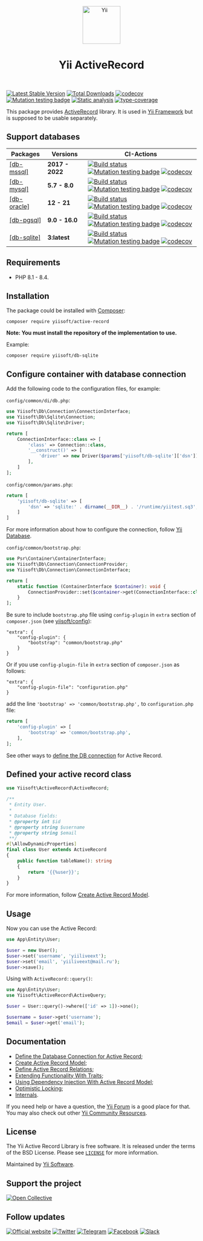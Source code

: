 <p align="center">
    <a href="https://github.com/yiisoft" target="_blank">
        <img src="https://yiisoft.github.io/docs/images/yii_logo.svg" height="100px" alt="Yii">
    </a>
    <h1 align="center">Yii ActiveRecord</h1>
    <br>
</p>

[![Latest Stable Version](https://poser.pugx.org/yiisoft/active-record/v)](https://packagist.org/packages/yiisoft/active-record)
[![Total Downloads](https://poser.pugx.org/yiisoft/active-record/downloads)](https://packagist.org/packages/yiisoft/active-record)
[![codecov](https://codecov.io/gh/yiisoft/active-record/branch/master/graph/badge.svg?token=w4KarhYyEF)](https://codecov.io/gh/yiisoft/active-record)
[![Mutation testing badge](https://img.shields.io/endpoint?style=flat&url=https%3A%2F%2Fbadge-api.stryker-mutator.io%2Fgithub.com%2Fyiisoft%2Factive-record%2Fmaster)](https://dashboard.stryker-mutator.io/reports/github.com/yiisoft/active-record/master)
[![Static analysis](https://github.com/yiisoft/active-record/actions/workflows/static.yml/badge.svg?branch=master)](https://github.com/yiisoft/active-record/actions/workflows/static.yml?query=branch%3Amaster)
[![type-coverage](https://shepherd.dev/github/yiisoft/active-record/coverage.svg)](https://shepherd.dev/github/yiisoft/active-record)

This package provides [ActiveRecord] library.
It is used in [Yii Framework] but is supposed to be usable separately.

[ActiveRecord]: https://en.wikipedia.org/wiki/Active_record_pattern
[Yii Framework]: https://www.yiiframework.com/

## Support databases

| Packages                                            | Versions        | CI-Actions |
|-----------------------------------------------------|-----------------|------------|
| [[db-mssql]](https://github.com/yiisoft/db-mssql)   | **2017 - 2022** |[![Build status](https://github.com/yiisoft/db-mssql/workflows/build/badge.svg)](https://github.com/yiisoft/db-mssql/actions?query=workflow%3Abuild) [![Mutation testing badge](https://img.shields.io/endpoint?style=flat&url=https%3A%2F%2Fbadge-api.stryker-mutator.io%2Fgithub.com%2Fyiisoft%2Fdb-mssql%2Fmaster)](https://dashboard.stryker-mutator.io/reports/github.com/yiisoft/db-mssql/master) [![codecov](https://codecov.io/gh/yiisoft/db-mssql/branch/master/graph/badge.svg?token=UF9VERNMYU)](https://codecov.io/gh/yiisoft/db-mssql)|
| [[db-mysql]](https://github.com/yiisoft/db-mysql)   | **5.7 - 8.0**   |[![Build status](https://github.com/yiisoft/db-mysql/workflows/build/badge.svg)](https://github.com/yiisoft/db-mysql/actions?query=workflow%3Abuild) [![Mutation testing badge](https://img.shields.io/endpoint?style=flat&url=https%3A%2F%2Fbadge-api.stryker-mutator.io%2Fgithub.com%2Fyiisoft%2Fdb-mysql%2Fmaster)](https://dashboard.stryker-mutator.io/reports/github.com/yiisoft/db-mysql/master) [![codecov](https://codecov.io/gh/yiisoft/db-mysql/branch/master/graph/badge.svg?token=gsKVx3WQt4)](https://codecov.io/gh/yiisoft/db-mysql)|
| [[db-oracle]](https://github.com/yiisoft/db-oracle) | **12 - 21**     |[![Build status](https://github.com/yiisoft/db-oracle/workflows/build/badge.svg)](https://github.com/yiisoft/db-oracle/actions?query=workflow%3Abuild) [![Mutation testing badge](https://img.shields.io/endpoint?style=flat&url=https%3A%2F%2Fbadge-api.stryker-mutator.io%2Fgithub.com%2Fyiisoft%2Fdb-oracle%2Fmaster)](https://dashboard.stryker-mutator.io/reports/github.com/yiisoft/db-oracle/master) [![codecov](https://codecov.io/gh/yiisoft/db-oracle/branch/master/graph/badge.svg?token=XGJAFXVHSH)](https://codecov.io/gh/yiisoft/db-oracle)|
| [[db-pgsql]](https://github.com/yiisoft/db-pgsql)   | **9.0 - 16.0**  |[![Build status](https://github.com/yiisoft/db-pgsql/workflows/build/badge.svg)](https://github.com/yiisoft/db-pgsql/actions?query=workflow%3Abuild) [![Mutation testing badge](https://img.shields.io/endpoint?style=flat&url=https%3A%2F%2Fbadge-api.stryker-mutator.io%2Fgithub.com%2Fyiisoft%2Fdb-pgsql%2Fmaster)](https://dashboard.stryker-mutator.io/reports/github.com/yiisoft/db-pgsql/master) [![codecov](https://codecov.io/gh/yiisoft/db-pgsql/branch/master/graph/badge.svg?token=3FGN91IVZA)](https://codecov.io/gh/yiisoft/db-pgsql)|
| [[db-sqlite]](https://github.com/yiisoft/db-sqlite) | **3:latest**    |[![Build status](https://github.com/yiisoft/db-sqlite/workflows/build/badge.svg)](https://github.com/yiisoft/db-sqlite/actions?query=workflow%3Abuild) [![Mutation testing badge](https://img.shields.io/endpoint?style=flat&url=https%3A%2F%2Fbadge-api.stryker-mutator.io%2Fgithub.com%2Fyiisoft%2Fdb-sqlite%2Fmaster)](https://dashboard.stryker-mutator.io/reports/github.com/yiisoft/db-sqlite/master) [![codecov](https://codecov.io/gh/yiisoft/db-sqlite/branch/master/graph/badge.svg?token=YXUHCPPITH)](https://codecov.io/gh/yiisoft/db-sqlite)|

## Requirements

- PHP 8.1 - 8.4.

## Installation

The package could be installed with [Composer](https://getcomposer.org):

```shell
composer require yiisoft/active-record
```

**Note: You must install the repository of the implementation to use.**

Example:

```shell
composer require yiisoft/db-sqlite
```

## Configure container with database connection

Add the following code to the configuration files, for example:

`config/common/di/db.php`:

```php
use Yiisoft\Db\Connection\ConnectionInterface;
use Yiisoft\Db\Sqlite\Connection;
use Yiisoft\Db\Sqlite\Driver;

return [
    ConnectionInterface::class => [
        'class' => Connection::class,
        '__construct()' => [
            'driver' => new Driver($params['yiisoft/db-sqlite']['dsn']),
        ],
    ]
];
```

`config/common/params.php`:

```php
return [
    'yiisoft/db-sqlite' => [
        'dsn' => 'sqlite:' . dirname(__DIR__) . '/runtime/yiitest.sq3',
    ]
]
```

For more information about how to configure the connection, follow [Yii Database](https://github.com/yiisoft/db/blob/master/docs/guide/en/README.md).

`config/common/bootstrap.php`:

```php
use Psr\Container\ContainerInterface;
use Yiisoft\Db\Connection\ConnectionProvider;
use Yiisoft\Db\Connection\ConnectionInterface;

return [
    static function (ContainerInterface $container): void {
        ConnectionProvider::set($container->get(ConnectionInterface::class));
    }
];
```

Be sure to include `bootstrap.php` file using `config-plugin` in `extra` section of `composer.json` (see [yiisoft/config](https://github.com/yiisoft/config)):

```
"extra": {
    "config-plugin": {
        "bootstrap": "common/bootstrap.php"
    }
}
```

Or if you use `config-plugin-file` in `extra` section of `composer.json` as follows:

```
"extra": {
    "config-plugin-file": "configuration.php"
}
```

add the line `'bootstrap' => 'common/bootstrap.php',` to `configuration.php` file:

```php
return [
    'config-plugin' => [
        'bootstrap' => 'common/bootstrap.php',
    ],
];
```

See other ways to [define the DB connection](docs/define-connection.md) for Active Record.

## Defined your active record class

```php
use Yiisoft\ActiveRecord\ActiveRecord;

/**
 * Entity User.
 *
 * Database fields:
 * @property int $id
 * @property string $username
 * @property string $email
 **/
#[\AllowDynamicProperties]
final class User extends ActiveRecord
{
    public function tableName(): string
    {
        return '{{%user}}';
    }
}
```

For more information, follow [Create Active Record Model](docs/create-model.md).

## Usage

Now you can use the Active Record:

```php
use App\Entity\User;

$user = new User();
$user->set('username', 'yiiliveext');
$user->set('email', 'yiiliveext@mail.ru');
$user->save();
```

Using with `ActiveRecord::query()`:

```php
use App\Entity\User;
use Yiisoft\ActiveRecord\ActiveQuery;

$user = User::query()->where(['id' => 1])->one();

$username = $user->get('username');
$email = $user->get('email');
```

## Documentation

- [Define the Database Connection for Active Record](docs/define-connection.md);
- [Create Active Record Model](docs/create-model.md);
- [Define Active Record Relations](docs/define-relations.md);
- [Extending Functionality With Traits](docs/traits/traits.md);
- [Using Dependency Injection With Active Record Model](docs/using-di.md);
- [Optimistic Locking](docs/optimistic-locking.md);
- [Internals](docs/internals.md).

If you need help or have a question, the [Yii Forum](https://forum.yiiframework.com/c/yii-3-0/63) is a good place for that.
You may also check out other [Yii Community Resources](https://www.yiiframework.com/community).

## License

The Yii Active Record Library is free software. It is released under the terms of the BSD License.
Please see [`LICENSE`](./LICENSE.md) for more information.

Maintained by [Yii Software](https://www.yiiframework.com/).

## Support the project

[![Open Collective](https://img.shields.io/badge/Open%20Collective-sponsor-7eadf1?logo=open%20collective&logoColor=7eadf1&labelColor=555555)](https://opencollective.com/yiisoft)

## Follow updates

[![Official website](https://img.shields.io/badge/Powered_by-Yii_Framework-green.svg?style=flat)](https://www.yiiframework.com/)
[![Twitter](https://img.shields.io/badge/twitter-follow-1DA1F2?logo=twitter&logoColor=1DA1F2&labelColor=555555?style=flat)](https://twitter.com/yiiframework)
[![Telegram](https://img.shields.io/badge/telegram-join-1DA1F2?style=flat&logo=telegram)](https://t.me/yii3en)
[![Facebook](https://img.shields.io/badge/facebook-join-1DA1F2?style=flat&logo=facebook&logoColor=ffffff)](https://www.facebook.com/groups/yiitalk)
[![Slack](https://img.shields.io/badge/slack-join-1DA1F2?style=flat&logo=slack)](https://yiiframework.com/go/slack)
